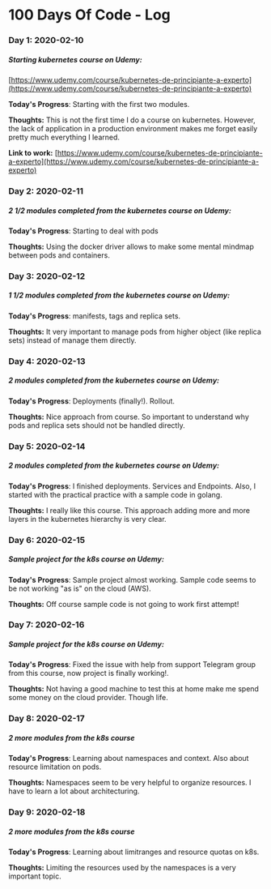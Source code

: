 # 100 Days Of Code - Log

### Day 1: 2020-02-10
##### Starting kubernetes course on Udemy:

[https://www.udemy.com/course/kubernetes-de-principiante-a-experto](https://www.udemy.com/course/kubernetes-de-principiante-a-experto)

**Today's Progress**: Starting with the first two modules.

**Thoughts:** This is not the first time I do a course on kubernetes. However, the lack of application in a production environment makes me forget easily pretty much everything I learned.

**Link to work:** [https://www.udemy.com/course/kubernetes-de-principiante-a-experto](https://www.udemy.com/course/kubernetes-de-principiante-a-experto)

### Day 2: 2020-02-11
##### 2 1/2 modules completed from the kubernetes course on Udemy:

**Today's Progress**: Starting to deal with pods

**Thoughts:** Using the docker driver allows to make some mental mindmap between pods and containers.


### Day 3: 2020-02-12
##### 1 1/2 modules completed from the kubernetes course on Udemy:

**Today's Progress**: manifests, tags and replica sets.

**Thoughts:** It very important to manage pods from higher object (like replica sets) instead of manage them directly.


### Day 4: 2020-02-13
##### 2 modules completed from the kubernetes course on Udemy:

**Today's Progress**: Deployments (finally!). Rollout.

**Thoughts:** Nice approach from course. So important to understand why pods and replica sets should not be handled directly.


### Day 5: 2020-02-14
##### 2 modules completed from the kubernetes course on Udemy:

**Today's Progress**: I finished deployments. Services and Endpoints. Also, I started with the practical practice with a sample code in golang.

**Thoughts:** I really like this course. This approach adding more and more layers in the kubernetes hierarchy is very clear.

### Day 6: 2020-02-15
##### Sample project for the k8s course on Udemy:

**Today's Progress**: Sample project almost working. Sample code seems to be not working "as is" on the cloud (AWS).

**Thoughts:** Off course sample code is not going to work first attempt!


### Day 7: 2020-02-16
##### Sample project for the k8s course on Udemy:

**Today's Progress**: Fixed the issue with help from support Telegram group from this course, now project is finally working!.

**Thoughts:** Not having a good machine to test this at home make me spend some money on the cloud provider. Though life.

### Day 8: 2020-02-17
##### 2 more modules from the k8s course

**Today's Progress**: Learning about namespaces and context. Also about resource limitation on pods.

**Thoughts:** Namespaces seem to be very helpful to organize resources. I have to learn a lot about architecturing.

### Day 9: 2020-02-18
##### 2 more modules from the k8s course

**Today's Progress**: Learning about limitranges and resource quotas on k8s.

**Thoughts:** Limiting the resources used by the namespaces is a very important topic.

